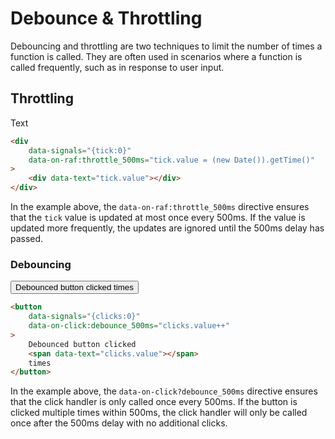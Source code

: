 # Debounce & Throttling

Debouncing and throttling are two techniques to limit the number of times a function is called. They are often used in scenarios where a function is called frequently, such as in response to user input.

## Throttling

<div class="bg-secondary text-secondary-content p-8 rounded-box font-bold font-mono text-6xl" data-signals="{tick:0}" data-on-raf:throttle_500ms="tick.value = (new Date()).getTime()">
<div data-text="tick.value">Text</div>
</div>

```html
<div
    data-signals="{tick:0}"
    data-on-raf:throttle_500ms="tick.value = (new Date()).getTime()"
>
    <div data-text="tick.value"></div>
</div>
```

In the example above, the `data-on-raf:throttle_500ms` directive ensures that the `tick` value is updated at most once every 500ms. If the value is updated more frequently, the updates are ignored until the 500ms delay has passed.

### Debouncing

<button class="btn btn-primary btn-lg" data-signals="{clicks:0}" data-on-click:debounce_500ms="clicks.value++">Debounced button clicked<span data-text="clicks.value"> times</span>
</button>

```html
<button
    data-signals="{clicks:0}"
    data-on-click:debounce_500ms="clicks.value++"
>
    Debounced button clicked
    <span data-text="clicks.value"></span>
    times
</button>
```

In the example above, the `data-on-click?debounce_500ms` directive ensures that the click handler is only called once every 500ms. If the button is clicked multiple times within 500ms, the click handler will only be called once after the 500ms delay with no additional clicks.
